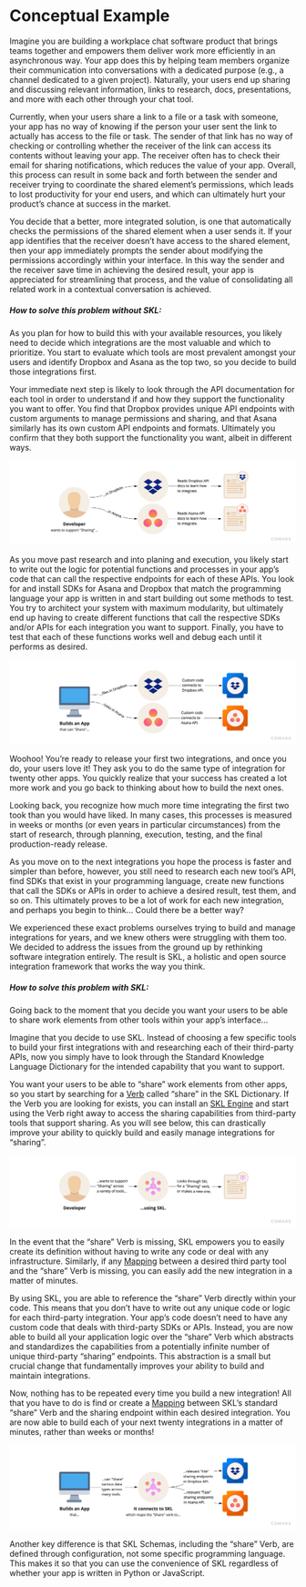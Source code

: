 # Conceptual Example

Imagine you are building a workplace chat software product that brings teams together and empowers them deliver work more efficiently in an asynchronous way. Your app does this by helping team members organize their communication into conversations with a dedicated purpose (e.g., a channel dedicated to a given project). Naturally, your users end up sharing and discussing relevant information, links to research, docs, presentations, and more with each other through your chat tool.

Currently, when your users share a link to a file or a task with someone, your app has no way of knowing if the person your user sent the link to actually has access to the file or task. The sender of that link has no way of checking or controlling whether the receiver of the link can access its contents without leaving your app. The receiver often has to check their email for sharing notifications, which reduces the value of your app. Overall, this process can result in some back and forth between the sender and receiver trying to coordinate the shared element’s permissions, which leads to lost productivity for your end users, and which can ultimately hurt your product’s chance at success in the market.

You decide that a better, more integrated solution, is one that automatically checks the permissions of the shared element when a user sends it. If your app identifies that the receiver doesn’t have access to the shared element, then your app immediately prompts the sender about modifying the permissions accordingly within your interface. In this way the sender and the receiver save time in achieving the desired result, your app is appreciated for streamlining that process, and the value of consolidating all related work in a contextual conversation is achieved.

##### How to solve this problem without SKL:

As you plan for how to build this with your available resources, you likely need to decide which integrations are the most valuable and which to prioritize. You start to evaluate which tools are most prevalent amongst your users and identify Dropbox and Asana as the top two, so you decide to build those integrations first.

Your immediate next step is likely to look through the API documentation for each tool in order to understand if and how they support the functionality you want to offer. You find that Dropbox provides unique API endpoints with custom arguments to manage permissions and sharing, and that Asana similarly has its own custom API endpoints and formats. Ultimately you confirm that they both support the functionality you want, albeit in different ways.

![](./images/old-developer-workflow.jpg)

As you move past research and into planing and execution, you likely start to write out the logic for potential functions and processes in your app’s code that can call the respective endpoints for each of these APIs. You look for and install SDKs for Asana and Dropbox that match the programming language your app is written in and start building out some methods to test. You try to architect your system with maximum modularity, but ultimately end up having to create different functions that call the respective SDKs and/or APIs for each integration you want to support. Finally, you have to test that each of these functions works well and debug each until it performs as desired.

![](./images/old-developer-implementation.jpg)

Woohoo! You’re ready to release your first two integrations, and once you do, your users love it! They ask you to do the same type of integration for twenty other apps. You quickly realize that your success has created a lot more work and you go back to thinking about how to build the next ones.

Looking back, you recognize how much more time integrating the first two took than you would have liked. In many cases, this processes is measured in weeks or months (or even years in particular circumstances) from the start of research, through planning, execution, testing, and the final production-ready release.

As you move on to the next integrations you hope the process is faster and simpler than before, however, you still need to research each new tool’s API, find SDKs that exist in your programming language, create new functions that call the SDKs or APIs in order to achieve a desired result, test them, and so on. This ultimately proves to be a lot of work for each new integration, and perhaps you begin to think… Could there be a better way?

We experienced these exact problems ourselves trying to build and manage integrations for years, and we knew others were struggling with them too. We decided to address the issues from the ground up by rethinking software integration entirely. The result is SKL, a holistic and open source integration framework that works the way you think.

##### How to solve this problem with SKL:

Going back to the moment that you decide you want your users to be able to share work elements from other tools within your app’s interface…

Imagine that you decide to use SKL. Instead of choosing a few specific tools to build your first integrations with and researching each of their third-party APIs, now you simply have to look through the Standard Knowledge Language Dictionary for the intended capability that you want to support.

You want your users to be able to “share” work elements from other apps, so you start by searching for a [Verb](./schemas.md#verbs) called “share” in the SKL Dictionary. If the Verb you are looking for exists, you can install an [SKL Engine](./engines.md) and start using the Verb right away to access the sharing capabilities from third-party tools that support sharing. As you will see below, this can drastically improve your ability to quickly build and easily manage integrations for “sharing”.

![](./images/new-developer-workflow.jpg)

In the event that the “share” Verb is missing, SKL empowers you to easily create its definition without having to write any code or deal with any infrastructure. Similarly, if any [Mapping](./schemas.md#mappings) between a desired third party tool and the “share” Verb is missing, you can easily add the new integration in a matter of minutes.

By using SKL, you are able to reference the “share” Verb directly within your code. This means that you don’t have to write out any unique code or logic for each third-party integration. Your app’s code doesn’t need to have any custom code that deals with third-party SDKs or APIs. Instead, you are now able to build all your application logic over the “share” Verb which abstracts and standardizes the capabilities from a potentially infinite number of unique third-party “sharing” endpoints. This abstraction is a small but crucial change that fundamentally improves your ability to build and maintain integrations.

Now, nothing has to be repeated every time you build a new integration! All that you have to do is find or create a [Mapping](./schemas.md#mappings) between SKL’s standard “share” Verb and the sharing endpoint within each desired integration. You are now able to build each of your next twenty integrations in a matter of minutes, rather than weeks or months!

![](./images/new-developer-implementation.jpg)

Another key difference is that SKL Schemas, including the “share” Verb, are defined through configuration, not some specific programming language. This makes it so that you can use the convenience of SKL regardless of whether your app is written in Python or JavaScript.
